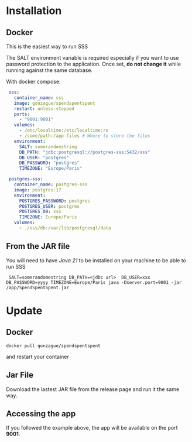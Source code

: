 # Installation

## Docker

This is the easiest way to run SSS

The SALT environment variable is required especially if you want to use password protection to the application. Once
set, **do not change it** while running against the same database.

With docker compose:

```yml
 sss:
   container_name: sss
   image: gonzague/spendspentspent
   restart: unless-stopped
   ports:
     - "9001:9001"
   volumes:
     - /etc/localtime:/etc/localtime:ro
     - /some/path:/app-files # Where to store the files
   environment:
     SALT: somerandomstring
     DB_PATH: "jdbc:postgresql://postgres-sss:5432/sss"
     DB_USER: "postgres"
     DB_PASSWORD: "postgres"
     TIMEZONE: "Europe/Paris"

 postgres-sss:
   container_name: postgres-sss
   image: postgres:17
   environment:
     POSTGRES_PASSWORD: postgres
     POSTGRES_USER: postgres
     POSTGRES_DB: sss
     TIMEZONE: Europe/Paris
   volumes:
     - ./sss/db:/var/lib/postgresql/data
```

## From the JAR file

You will need to have *Java 21* to be installed on your machine to be able to run SSS

```
 SALT=somerandomestring DB_PATH=<jdbc url>  DB_USER=xxx DB_PASSWORD=yyyy TIMEZONE=Europe/Paris java -Dserver.port=9001 -jar /app/SpendSpentSpent.jar
```

# Update

## Docker

```
docker pull gonzague/spendspentspent
```

and restart your container

## Jar File

Download the lastest JAR file from the release page and run it the same way.

## Accessing the app

If you followed the example above, the app will be available on the port **9001**.